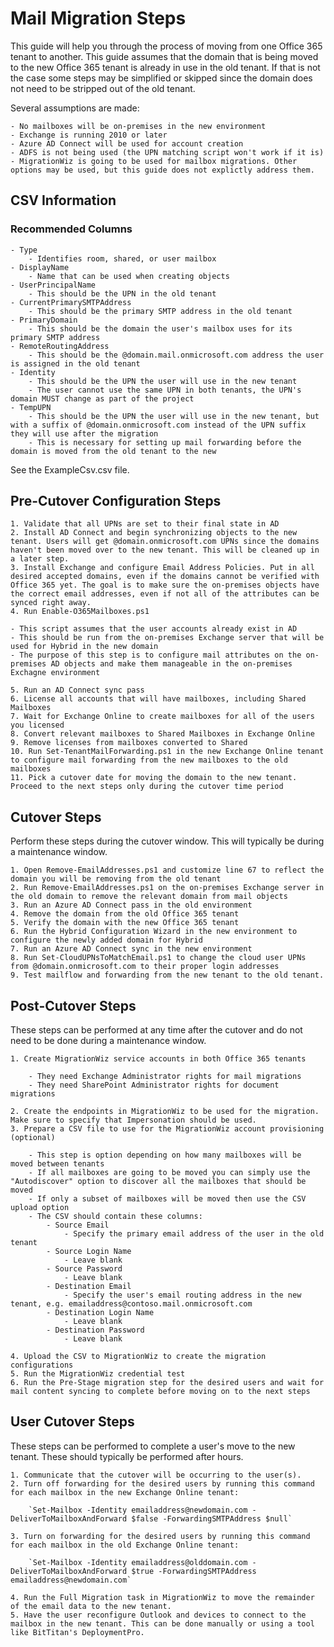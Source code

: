 # Mail Migration Steps

This guide will help you through the process of moving from one Office 365 tenant to another. This guide assumes that the domain that is being moved to the new Office 365 tenant is already in use in the old tenant. If that is not the case some steps may be simplified or skipped since the domain does not need to be stripped out of the old tenant.

Several assumptions are made:

    - No mailboxes will be on-premises in the new environment
    - Exchange is running 2010 or later
    - Azure AD Connect will be used for account creation
    - ADFS is not being used (the UPN matching script won't work if it is)
    - MigrationWiz is going to be used for mailbox migrations. Other options may be used, but this guide does not explictly address them.

## CSV Information

### Recommended Columns

    - Type
        - Identifies room, shared, or user mailbox
    - DisplayName
        - Name that can be used when creating objects
    - UserPrincipalName
        - This should be the UPN in the old tenant
    - CurrentPrimarySMTPAddress
        - This should be the primary SMTP address in the old tenant
    - PrimaryDomain
        - This should be the domain the user's mailbox uses for its primary SMTP address
    - RemoteRoutingAddress
        - This should be the @domain.mail.onmicrosoft.com address the user is assigned in the old tenant
    - Identity
        - This should be the UPN the user will use in the new tenant
        - The user cannot use the same UPN in both tenants, the UPN's domain MUST change as part of the project
    - TempUPN
        - This should be the UPN the user will use in the new tenant, but with a suffix of @domain.onmicrosoft.com instead of the UPN suffix they will use after the migration
        - This is necessary for setting up mail forwarding before the domain is moved from the old tenant to the new

See the ExampleCsv.csv file.

## Pre-Cutover Configuration Steps

    1. Validate that all UPNs are set to their final state in AD
    2. Install AD Connect and begin synchronizing objects to the new tenant. Users will get @domain.onmicrosoft.com UPNs since the domains haven't been moved over to the new tenant. This will be cleaned up in a later step.
    3. Install Exchange and configure Email Address Policies. Put in all desired accepted domains, even if the domains cannot be verified with Office 365 yet. The goal is to make sure the on-premises objects have the correct email addresses, even if not all of the attributes can be synced right away.
    4. Run Enable-O365Mailboxes.ps1

    - This script assumes that the user accounts already exist in AD
    - This should be run from the on-premises Exchange server that will be used for Hybrid in the new domain
    - The purpose of this step is to configure mail attributes on the on-premises AD objects and make them manageable in the on-premises Exchagne environment

    5. Run an AD Connect sync pass
    6. License all accounts that will have mailboxes, including Shared Mailboxes
    7. Wait for Exchange Online to create mailboxes for all of the users you licensed
    8. Convert relevant mailboxes to Shared Mailboxes in Exchange Online
    9. Remove licenses from mailboxes converted to Shared
    10. Run Set-TenantMailForwarding.ps1 in the new Exchange Online tenant to configure mail forwarding from the new mailboxes to the old mailboxes
    11. Pick a cutover date for moving the domain to the new tenant. Proceed to the next steps only during the cutover time period

## Cutover Steps

Perform these steps during the cutover window. This will typically be during a maintenance window.

    1. Open Remove-EmailAddresses.ps1 and customize line 67 to reflect the domain you will be removing from the old tenant
    2. Run Remove-EmailAddresses.ps1 on the on-premises Exchange server in the old domain to remove the relevant domain from mail objects
    3. Run an Azure AD Connect pass in the old environment
    4. Remove the domain from the old Office 365 tenant
    5. Verify the domain with the new Office 365 tenant
    6. Run the Hybrid Configuration Wizard in the new environment to configure the newly added domain for Hybrid
    7. Run an Azure AD Connect sync in the new environment
    8. Run Set-CloudUPNsToMatchEmail.ps1 to change the cloud user UPNs from @domain.onmicrosoft.com to their proper login addresses
    9. Test mailflow and forwarding from the new tenant to the old tenant.

## Post-Cutover Steps

These steps can be performed at any time after the cutover and do not need to be done during a maintenance window.

    1. Create MigrationWiz service accounts in both Office 365 tenants

        - They need Exchange Administrator rights for mail migrations
        - They need SharePoint Administrator rights for document migrations

    2. Create the endpoints in MigrationWiz to be used for the migration. Make sure to specify that Impersonation should be used.
    3. Prepare a CSV file to use for the MigrationWiz account provisioning (optional)

        - This step is option depending on how many mailboxes will be moved between tenants
        - If all mailboxes are going to be moved you can simply use the "Autodiscover" option to discover all the mailboxes that should be moved
        - If only a subset of mailboxes will be moved then use the CSV upload option
        - The CSV should contain these columns:
            - Source Email
                - Specify the primary email address of the user in the old tenant
            - Source Login Name
                - Leave blank
            - Source Password
                - Leave blank
            - Destination Email
                - Specify the user's email routing address in the new tenant, e.g. emailaddress@contoso.mail.onmicrosoft.com
            - Destination Login Name
                - Leave blank
            - Destination Password
                - Leave blank

    4. Upload the CSV to MigrationWiz to create the migration configurations
    5. Run the MigrationWiz credential test
    6. Run the Pre-Stage migration step for the desired users and wait for mail content syncing to complete before moving on to the next steps

## User Cutover Steps

These steps can be performed to complete a user's move to the new tenant. These should typically be performed after hours.

    1. Communicate that the cutover will be occurring to the user(s).
    2. Turn off forwarding for the desired users by running this command for each mailbox in the new Exchange Online tenant:

        `Set-Mailbox -Identity emailaddress@newdomain.com -DeliverToMailboxAndForward $false -ForwardingSMTPAddress $null`

    3. Turn on forwarding for the desired users by running this command for each mailbox in the old Exchange Online tenant:

        `Set-Mailbox -Identity emailaddress@olddomain.com -DeliverToMailboxAndForward $true -ForwardingSMTPAddress emailaddress@newdomain.com`

    4. Run the Full Migration task in MigrationWiz to move the remainder of the email data to the new tenant.
    5. Have the user reconfigure Outlook and devices to connect to the mailbox in the new tenant. This can be done manually or using a tool like BitTitan's DeploymentPro.